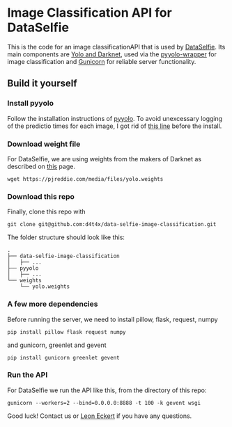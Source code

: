 # Image Classification API for DataSelfie

This is the code for an image classificationAPI that is used by [DataSelfie](https://github.com/d4t4x/data-selfie).
Its main components are [Yolo and Darknet](https://pjreddie.com/darknet/yolo/), used via the [pyyolo-wrapper](https://github.com/digitalbrain79/pyyolo) for image classification and [Gunicorn](http://gunicorn.org) for reliable server functionality. 

## Build it yourself

### Install pyyolo

Follow the installation instructions of [pyyolo](https://github.com/digitalbrain79/pyyolo). To avoid unexcessary logging of the predictio times for each image, I got rid of [this line](https://github.com/digitalbrain79/pyyolo/blob/master/libyolo.c#L140) before the install.

### Download weight file

For DataSelfie, we are using weights from the makers of Darknet as described on [this](https://pjreddie.com/darknet/yolo/) page. 

```
wget https://pjreddie.com/media/files/yolo.weights
```

### Download this repo

Finally, clone this repo with

```
git clone git@github.com:d4t4x/data-selfie-image-classification.git
```

The folder structure should look like this:

```
.
├── data-selfie-image-classification
│   ├── ...
├── pyyolo
│   ├── ...
└── weights
    └── yolo.weights
```

### A few more dependencies

Before running the server, we need to install pillow, flask, request, numpy
```
pip install pillow flask request numpy
```
and gunicorn, greenlet and gevent
```
pip install gunicorn greenlet gevent
```

### Run the API

For DataSelfie we run the API like this, from the directory of this repo:

```
gunicorn --workers=2 --bind=0.0.0.0:8888 -t 100 -k gevent wsgi
```


Good luck! Contact us or [Leon Eckert](http://leoneckert.com) if you have any questions.


